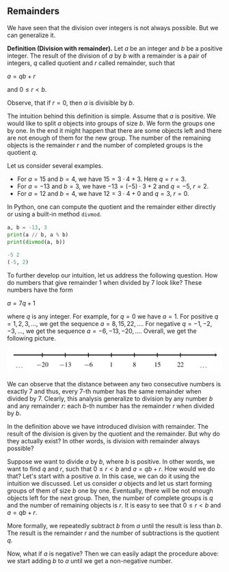 ## Remainders
We have seen that the division over integers is not always possible. But we can generalize it. 

__Definition (Division with remainder).__ Let $a$ be an integer and $b$ be a positive integer. The result of the division of $a$ by $b$ with a remainder is a pair of integers, $q$ called quotient and $r$ called remainder, such that 

$a = qb + r$

and $0 \leq r < b$.

Observe, that if $r = 0$, then $a$ is divisible by $b$.

The intuition behind this definition is simple. Assume that $a$ is positive. We would like to split $a$ objects into groups of size $b$. We form the groups one by one. In the end it might happen that there are some objects left and there are not enough of them for the new group. The number of the remaining objects is the remainder $r$ and the number of completed groups is the quotient $q$. 

Let us consider several examples.

* For $a = 15$ and $b = 4$, we have $15 = 3 \cdot 4 + 3$. Here $q = r = 3$.
* For $a = -13$ and $b = 3$, we have $-13 = (-5) \cdot 3 + 2$ and $q = -5$, $r = 2$.
* For $a = 12$ and $b = 4$, we have $12 = 3 \cdot 4 + 0$ and $q = 3$, $r = 0$.

In Python, one can compute the quotient and the remainder either directly or using a built-in method `divmod`.

```python
a, b = -13, 3
print(a // b, a % b)
print(divmod(a, b))
```

```python
-5 2
(-5, 2)
```

To further develop our intuition, let us address the following question. How do numbers that give remainder $1$ when divided by $7$ look like? These numbers have the form 

$a = 7q + 1$

where $q$ is any integer. For example, for $q = 0$ we have $a = 1$. For positive $q = 1, 2, 3, ...$, we get the sequence $a = 8, 15, 22, ...$. For negative $q = -1, -2, -3, ...$, we get the sequence $a = -6, -13, -20, ...$. Overall, we get the following picture.

![number line for a = 7q + 1](remainders-fig1.png)

We can observe that the distance between any two consecutive numbers is exactly 7 and thus, every 7-th number has the same remainder when divided by 7. Clearly, this analysis generalize to division by any number $b$ and any remainder $r$: each $b$-th number has the remainder $r$ when divided by $b$. 

In the definition above we have introduced division with remainder. The result of the division is given by the quotient and the remainder. But why do they actually exist? In other words, is division with remainder always possible?

Suppose we want to divide $a$ by $b$, where $b$ is positive. In other words, we want to find $q$ and $r$, such that $0 \leq r < b$ and $a = qb + r$. How would we do that? Let's start with a positive $a$. In this case, we can do it using the intuition we discussed. Let us consider $a$ objects and let us start forming groups of them of size $b$ one by one. Eventually, there will be not enough objects left for the next group. Then, the number of complete groups is $q$ and the number of remaining objects is $r$. It is easy to see that $0 \leq r < b$ and $a = qb + r$.

More formally, we repeatedly subtract $b$ from $a$ until the result is less than $b$. The result is the remainder $r$ and the number of subtractions is the quotient $q$.

Now, what if $a$ is negative? Then we can easily adapt the procedure above: we start adding $b$ to $a$ until we get a non-negative number.
